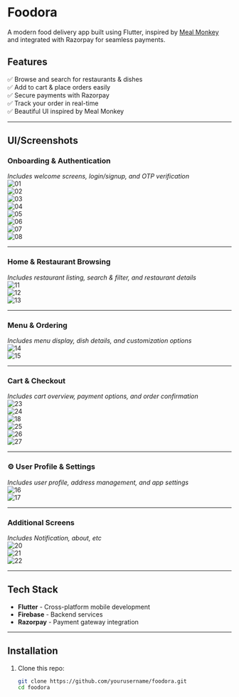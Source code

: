# **Foodora**  
A modern food delivery app built using Flutter, inspired by [Meal Monkey](https://www.behance.net/gallery/108639283/Meal-Monkey-Food-delivery-iOS-mobile-application) and integrated with Razorpay for seamless payments.

## **Features**  
✅ Browse and search for restaurants & dishes  
✅ Add to cart & place orders easily  
✅ Secure payments with Razorpay  
✅ Track your order in real-time  
✅ Beautiful UI inspired by Meal Monkey  

---

## **UI/Screenshots**  

### **Onboarding & Authentication**  
*Includes welcome screens, login/signup, and OTP verification*  
![01](https://github.com/user-attachments/assets/eb71b2d4-0ec0-41cb-b7dc-dd5a92f36dd8)  
![02](https://github.com/user-attachments/assets/4b23cfc1-0d9b-44be-9039-2e353ff9d24e)  
![03](https://github.com/user-attachments/assets/914c7932-1a58-478c-bcd0-2cd062dcd312)  
![04](https://github.com/user-attachments/assets/921e0cb9-efb2-410f-9321-5a1f843b8f20)  
![05](https://github.com/user-attachments/assets/a4864434-ca3d-4db9-ad27-2b07c7ff76d3)  
![06](https://github.com/user-attachments/assets/c9511945-cac6-4d14-ac77-82fe7aab1e78)  
![07](https://github.com/user-attachments/assets/158cd369-55a4-4815-a4a7-84a308a999a7)  
![08](https://github.com/user-attachments/assets/8a051861-247c-4463-a7be-1a7794824501)  

---

### **Home & Restaurant Browsing**  
*Includes restaurant listing, search & filter, and restaurant details*  
![11](https://github.com/user-attachments/assets/975bf357-6b25-4700-9623-eec4abd2df25)  
![12](https://github.com/user-attachments/assets/94c9ac6d-faf7-4d8b-86be-78c6e1426961)  
![13](https://github.com/user-attachments/assets/f5e9434d-0061-47a2-9db5-a816bb613a3a)  

---

### **Menu & Ordering**  
*Includes menu display, dish details, and customization options*  
![14](https://github.com/user-attachments/assets/2a7798d6-9639-4029-a47f-a87bdcb149bb)  
![15](https://github.com/user-attachments/assets/7b77050b-1e8a-4dc6-bf3c-784335e3352f)  

---

### **Cart & Checkout**  
*Includes cart overview, payment options, and order confirmation*  
![23](https://github.com/user-attachments/assets/cd369ca4-ea87-443b-84a7-3cbbf2230248)   
![24](https://github.com/user-attachments/assets/6b818ae8-947c-44e4-a492-ac0d5f09d4a9)  
![18](https://github.com/user-attachments/assets/e4841155-d2d2-4ea7-b580-5a537f1f4b73)  
![25](https://github.com/user-attachments/assets/15b516df-2627-4b36-96ba-6cc60df51f54)  
![26](https://github.com/user-attachments/assets/6a58e0bf-072d-47fa-a289-f77187eebb16)  
![27](https://github.com/user-attachments/assets/fc5c13ef-420a-4eb9-882a-43bc6e1b3a6d)  

---

### **⚙️ User Profile & Settings**  
*Includes user profile, address management, and app settings*  
![16](https://github.com/user-attachments/assets/f249535b-1a32-4260-993e-8dd46c299135)  
![17](https://github.com/user-attachments/assets/774bffdd-ddf9-41c2-b55a-5ca545bef19e)  

---

### **Additional Screens**  
*Includes Notification, about, etc*  
![20](https://github.com/user-attachments/assets/dce571fe-7025-4f68-b844-f2dbb0a0c300)  
![21](https://github.com/user-attachments/assets/d1876f7a-ea81-4a70-95ec-825601faf4b8)  
![22](https://github.com/user-attachments/assets/e9a2474f-50eb-4e6e-8062-0786f59d9316)  

---

## **Tech Stack**  
- **Flutter** - Cross-platform mobile development  
- **Firebase** - Backend services  
- **Razorpay** - Payment gateway integration  

---

## **Installation**  
1. Clone this repo:  
   ```bash
   git clone https://github.com/yourusername/foodora.git
   cd foodora
   

